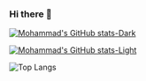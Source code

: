 ### Hi there 👋

[![Mohammad's GitHub stats-Dark](https://github-readme-stats.vercel.app/api?username=MohammadTeimori&show_icons=true&theme=moltack#gh-dark-mode-only)](https://github.com/anuraghazra/github-readme-stats#gh-dark-mode-only)


[![Mohammad's GitHub stats-Light](https://github-readme-stats.vercel.app/api?username=MohammadTeimori&show_icons=true&theme=graywhite#gh-light-mode-only)](https://github.com/anuraghazra/github-readme-stats#gh-light-mode-only)

![Top Langs](https://github-readme-stats.vercel.app/api/top-langs/?username=MohammadTeimori&layout=compact&theme=moltack)
